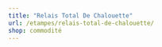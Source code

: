 ```yaml
---
title: "Relais Total De Chalouette"
url: /etampes/relais-total-de-chalouette/
shop: commodité
---
```

